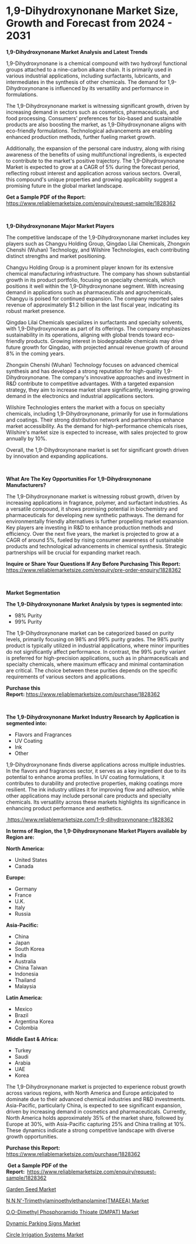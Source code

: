 <p><h1>1,9-Dihydroxynonane Market Size, Growth and Forecast from 2024 - 2031</h1></p><p><strong>1,9-Dihydroxynonane Market Analysis and Latest Trends</strong></p>
<p><p>1,9-Dihydroxynonane is a chemical compound with two hydroxyl functional groups attached to a nine-carbon alkane chain. It is primarily used in various industrial applications, including surfactants, lubricants, and intermediates in the synthesis of other chemicals. The demand for 1,9-Dihydroxynonane is influenced by its versatility and performance in formulations.</p><p>The 1,9-Dihydroxynonane market is witnessing significant growth, driven by increasing demand in sectors such as cosmetics, pharmaceuticals, and food processing. Consumers' preferences for bio-based and sustainable products are also boosting the market, as 1,9-Dihydroxynonane aligns with eco-friendly formulations. Technological advancements are enabling enhanced production methods, further fueling market growth.</p><p>Additionally, the expansion of the personal care industry, along with rising awareness of the benefits of using multifunctional ingredients, is expected to contribute to the market's positive trajectory. The 1,9-Dihydroxynonane Market is expected to grow at a CAGR of 5% during the forecast period, reflecting robust interest and application across various sectors. Overall, this compound's unique properties and growing applicability suggest a promising future in the global market landscape.</p></p>
<p><strong>Get a Sample PDF of the Report:&nbsp;</strong> <a href="https://www.reliablemarketsize.com/enquiry/request-sample/1828362?utm_campaign=1186&utm_medium=2&utm_source=Github&utm_content=ia&utm_term=15102024&utm_id=19-dihydroxynonane">https://www.reliablemarketsize.com/enquiry/request-sample/1828362</a></p>
<p>&nbsp;</p>
<p><strong>1,9-Dihydroxynonane Major Market Players</strong></p>
<p><p>The competitive landscape of the 1,9-Dihydroxynonane market includes key players such as Changyu Holding Group, Qingdao Lilai Chemicals, Zhongxin Chenshi (Wuhan) Technology, and Wilshire Technologies, each contributing distinct strengths and market positioning.</p><p>Changyu Holding Group is a prominent player known for its extensive chemical manufacturing infrastructure. The company has shown substantial growth in its product portfolio, focusing on specialty chemicals, which positions it well within the 1,9-Dihydroxynonane segment. With increasing demand in applications such as pharmaceuticals and agrochemicals, Changyu is poised for continued expansion. The company reported sales revenue of approximately $1.2 billion in the last fiscal year, indicating its robust market presence.</p><p>Qingdao Lilai Chemicals specializes in surfactants and specialty solvents, with 1,9-Dihydroxynonane as part of its offerings. The company emphasizes sustainability in its operations, aligning with global trends toward eco-friendly products. Growing interest in biodegradable chemicals may drive future growth for Qingdao, with projected annual revenue growth of around 8% in the coming years.</p><p>Zhongxin Chenshi (Wuhan) Technology focuses on advanced chemical synthesis and has developed a strong reputation for high-quality 1,9-Dihydroxynonane. The company's innovative approaches and investment in R&D contribute to competitive advantages. With a targeted expansion strategy, they aim to increase market share significantly, leveraging growing demand in the electronics and industrial applications sectors.</p><p>Wilshire Technologies enters the market with a focus on specialty chemicals, including 1,9-Dihydroxynonane, primarily for use in formulations and coatings. Their strong distribution network and partnerships enhance market accessibility. As the demand for high-performance chemicals rises, Wilshire's market size is expected to increase, with sales projected to grow annually by 10%.</p><p>Overall, the 1,9-Dihydroxynonane market is set for significant growth driven by innovation and expanding applications.</p></p>
<p>&nbsp;</p>
<p><strong>What Are The Key Opportunities For 1,9-Dihydroxynonane Manufacturers?</strong></p>
<p><p>The 1,9-Dihydroxynonane market is witnessing robust growth, driven by increasing applications in fragrance, polymer, and surfactant industries. As a versatile compound, it shows promising potential in biochemistry and pharmaceuticals for developing new synthetic pathways. The demand for environmentally friendly alternatives is further propelling market expansion. Key players are investing in R&D to enhance production methods and efficiency. Over the next five years, the market is projected to grow at a CAGR of around 5%, fueled by rising consumer awareness of sustainable products and technological advancements in chemical synthesis. Strategic partnerships will be crucial for expanding market reach.</p></p>
<p><strong>Inquire or Share Your Questions If Any Before Purchasing This Report:</strong> <a href="https://www.reliablemarketsize.com/enquiry/pre-order-enquiry/1828362?utm_campaign=1186&utm_medium=2&utm_source=Github&utm_content=ia&utm_term=15102024&utm_id=19-dihydroxynonane">https://www.reliablemarketsize.com/enquiry/pre-order-enquiry/1828362</a></p>
<p>&nbsp;</p>
<p><strong>Market Segmentation</strong></p>
<p><strong>The 1,9-Dihydroxynonane Market Analysis by types is segmented into:</strong></p>
<p><ul><li>98% Purity</li><li>99% Purity</li></ul></p>
<p><p>The 1,9-Dihydroxynonane market can be categorized based on purity levels, primarily focusing on 98% and 99% purity grades. The 98% purity product is typically utilized in industrial applications, where minor impurities do not significantly affect performance. In contrast, the 99% purity variant is preferred for high-precision applications, such as in pharmaceuticals and specialty chemicals, where maximum efficacy and minimal contamination are critical. The choice between these purities depends on the specific requirements of various sectors and applications.</p></p>
<p><strong>Purchase this Report:&nbsp;</strong><a href="https://www.reliablemarketsize.com/purchase/1828362?utm_campaign=1186&utm_medium=2&utm_source=Github&utm_content=ia&utm_term=15102024&utm_id=19-dihydroxynonane">https://www.reliablemarketsize.com/purchase/1828362</a></p>
<p>&nbsp;</p>
<p><strong>The 1,9-Dihydroxynonane Market Industry Research by Application is segmented into:</strong></p>
<p><ul><li>Flavors and Fragrances</li><li>UV Coating</li><li>Ink</li><li>Other</li></ul></p>
<p><p>1,9-Dihydroxynonane finds diverse applications across multiple industries. In the flavors and fragrances sector, it serves as a key ingredient due to its potential to enhance aroma profiles. In UV coating formulations, it contributes to durability and protective properties, making coatings more resilient. The ink industry utilizes it for improving flow and adhesion, while other applications may include personal care products and specialty chemicals. Its versatility across these markets highlights its significance in enhancing product performance and aesthetics.</p></p>
<p><a href="https://www.reliablemarketsize.com/1-9-dihydroxynonane-r1828362?utm_campaign=1186&utm_medium=2&utm_source=Github&utm_content=ia&utm_term=15102024&utm_id=19-dihydroxynonane">&nbsp;https://www.reliablemarketsize.com/1-9-dihydroxynonane-r1828362</a></p>
<p><strong>In terms of Region, the 1,9-Dihydroxynonane Market Players available by Region are:</strong></p>
<p>
    <p> <strong> North America: </strong>
        <ul>
            <li>United States</li>
            <li>Canada</li>
        </ul>
        </p> 
    <p> <strong> Europe: </strong>
        <ul>
            <li>Germany</li>
            <li>France</li>
            <li>U.K.</li>
            <li>Italy</li>
            <li>Russia</li>
        </ul>
        </p> 
    <p> <strong> Asia-Pacific: </strong>
        <ul>
            <li>China</li>
            <li>Japan</li>
            <li>South Korea</li>
            <li>India</li>
            <li>Australia</li>
            <li>China Taiwan</li>
            <li>Indonesia</li>
            <li>Thailand</li>
            <li>Malaysia</li>
        </ul>
        </p> 
    <p> <strong> Latin America: </strong>
        <ul>
            <li>Mexico</li>
            <li>Brazil</li>
            <li>Argentina Korea</li>
            <li>Colombia</li>
        </ul>
        </p> 
    <p> <strong> Middle East & Africa: </strong>
        <ul>
            <li>Turkey</li>
            <li>Saudi</li>
            <li>Arabia</li>
            <li>UAE</li>
            <li>Korea</li>
        </ul>
    </p>
    </p>
<p><p>The 1,9-Dihydroxynonane market is projected to experience robust growth across various regions, with North America and Europe anticipated to dominate due to their advanced chemical industries and R&D investments. Asia-Pacific, particularly China, is expected to see significant expansion, driven by increasing demand in cosmetics and pharmaceuticals. Currently, North America holds approximately 35% of the market share, followed by Europe at 30%, with Asia-Pacific capturing 25% and China trailing at 10%. These dynamics indicate a strong competitive landscape with diverse growth opportunities.</p></p>
<p><strong>Purchase this Report: </strong><a href="https://www.reliablemarketsize.com/purchase/1828362?utm_campaign=1186&utm_medium=2&utm_source=Github&utm_content=ia&utm_term=15102024&utm_id=19-dihydroxynonane">https://www.reliablemarketsize.com/purchase/1828362</a></p>
<p>&nbsp;<strong>Get a Sample PDF of the Report:&nbsp;&nbsp;</strong><a href="https://www.reliablemarketsize.com/enquiry/request-sample/1828362?utm_campaign=1186&utm_medium=2&utm_source=Github&utm_content=ia&utm_term=15102024&utm_id=19-dihydroxynonane">https://www.reliablemarketsize.com/enquiry/request-sample/1828362</a></p>
<p><strong></strong></p>
<p><p><a href="https://www.linkedin.com/pulse/global-garden-seed-market-trends-forecasts-strategic-analysis-raave?utm_campaign=1186&utm_medium=2&utm_source=Github&utm_content=ia&utm_term=15102024&utm_id=19-dihydroxynonane">Garden Seed Market</a></p><p><a href="https://github.com/b9uxfeyen/Market-Research-Report-List-1/blob/main/nnn-trimethylaminoethylethanolaminetmaeea-market.md?utm_campaign=1186&utm_medium=2&utm_source=Github&utm_content=ia&utm_term=15102024&utm_id=19-dihydroxynonane">N,N,N'-Trimethylaminoethylethanolamine(TMAEEA) Market</a></p><p><a href="https://github.com/callie4vf/Market-Research-Report-List-1/blob/main/oo-dimethyl-phosphoramido-thioate-dmpat-market.md?utm_campaign=1186&utm_medium=2&utm_source=Github&utm_content=ia&utm_term=15102024&utm_id=19-dihydroxynonane">O,O-Dimethyl Phosphoramido Thioate (DMPAT) Market</a></p><p><a href="https://www.linkedin.com/pulse/dynamic-parking-signs-market-ecosystem-competitive-landscape-ynk9f?utm_campaign=1186&utm_medium=2&utm_source=Github&utm_content=ia&utm_term=15102024&utm_id=19-dihydroxynonane">Dynamic Parking Signs Market</a></p><p><a href="https://www.linkedin.com/pulse/circle-irrigation-systems-industry-resonance-111-amplification-jjole?utm_campaign=1186&utm_medium=2&utm_source=Github&utm_content=ia&utm_term=15102024&utm_id=19-dihydroxynonane">Circle Irrigation Systems Market</a></p></p>